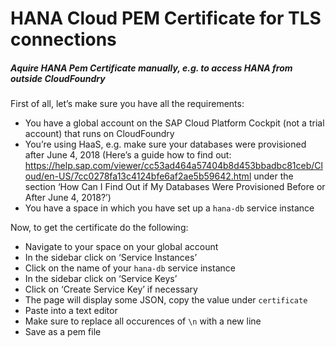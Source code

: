 # HANA Cloud PEM Certificate for TLS connections

##### Aquire HANA Pem Certificate manually, e.g. to access HANA from outside CloudFoundry

First of all, let’s make sure you have all the requirements:

- You have a global account on the SAP Cloud Platform Cockpit (not a trial account) that runs on CloudFoundry
- You’re using HaaS, e.g. make sure your databases were provisioned after June 4, 2018 (Here’s a guide how to find out: https://help.sap.com/viewer/cc53ad464a57404b8d453bbadbc81ceb/Cloud/en-US/7cc0278fa13c4124bfe6af2ae5b59642.html under the section ‘How Can I Find Out if My Databases Were Provisioned Before or After June 4, 2018?’)
- You have a space in which you have set up a `hana-db` service instance

Now, to get the certificate do the following:

- Navigate to your space on your global account
- In the sidebar click on ‘Service Instances’
- Click on the name of your `hana-db` service instance
- In the sidebar click on ‘Service Keys’
- Click on ‘Create Service Key’ if necessary
- The page will display some JSON, copy the value under `certificate`
- Paste into a text editor
- Make sure to replace all occurences of `\n` with a new line
- Save as a pem file